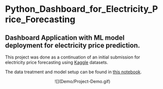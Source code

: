 # Python_Dashboard_for_Electricity_Price_Forecasting

## Dashboard Application with ML model deployment for electricity price prediction.

This project was done as a continuation of an initial submission for electricity price forecasting using [Kaggle](https://www.kaggle.com/nicholasjhana/energy-consumption-generation-prices-and-weather) datasets.

The data treatment and model setup can be found in [this notebook](https://www.kaggle.com/ta97fp/electricity-price-forecasting-model-with-lightgbm).

<p align="center">
  ![](Demo/Project-Demo.gif)
 </p>
